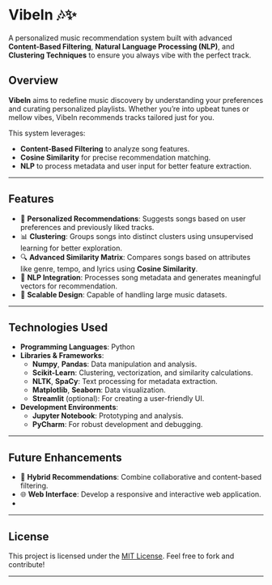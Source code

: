 # **VibeIn** 🎶✨
A personalized music recommendation system built with advanced **Content-Based Filtering**, **Natural Language Processing (NLP)**, and **Clustering Techniques** to ensure you always vibe with the perfect track.

## **Overview**  
**VibeIn** aims to redefine music discovery by understanding your preferences and curating personalized playlists. Whether you’re into upbeat tunes or mellow vibes, VibeIn recommends tracks tailored just for you.

This system leverages:
- **Content-Based Filtering** to analyze song features.
- **Cosine Similarity** for precise recommendation matching.
- **NLP** to process metadata and user input for better feature extraction.

---

## **Features**
- 🎵 **Personalized Recommendations**: Suggests songs based on user preferences and previously liked tracks.  
- 📊 **Clustering**: Groups songs into distinct clusters using unsupervised learning for better exploration.  
- 🔍 **Advanced Similarity Matrix**: Compares songs based on attributes like genre, tempo, and lyrics using **Cosine Similarity**.  
- 📝 **NLP Integration**: Processes song metadata and generates meaningful vectors for recommendation.  
- 🚀 **Scalable Design**: Capable of handling large music datasets.  

---

## **Technologies Used**
- **Programming Languages**: Python  
- **Libraries & Frameworks**:
  - **Numpy**, **Pandas**: Data manipulation and analysis.  
  - **Scikit-Learn**: Clustering, vectorization, and similarity calculations.  
  - **NLTK**, **SpaCy**: Text processing for metadata extraction.  
  - **Matplotlib**, **Seaborn**: Data visualization.  
  - **Streamlit** (optional): For creating a user-friendly UI.  
- **Development Environments**:
  - **Jupyter Notebook**: Prototyping and analysis.
  - **PyCharm**: For robust development and debugging.  

---

## **Future Enhancements**
- 🔗 **Hybrid Recommendations**: Combine collaborative and content-based filtering.
- 🌐 **Web Interface**: Develop a responsive and interactive web application.
- 
---

## **License**
This project is licensed under the [MIT License](LICENSE). Feel free to fork and contribute!  

---
